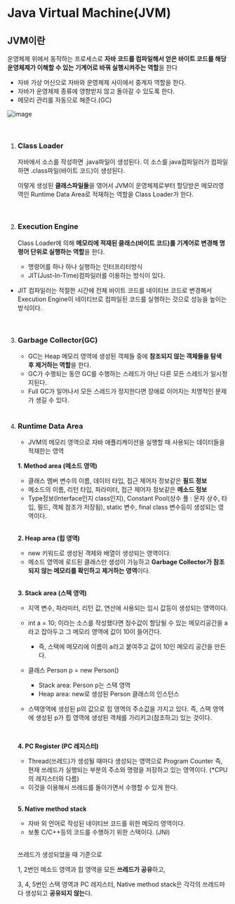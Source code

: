 # Java Virtual Machine(JVM)

## JVM이란

운영체제 위에서 동작하는 프로세스로 **자바 코드를 컴파일해서 얻은 바이트 코드를 해당 운영체제가 이해할 수 있는 기계어로 바꿔 실행시켜주는 역할**을 한다

- 자바 가상 머신으로 자바와 운영체제 사이에서 중계자 역할을 한다.
- 자바가 운영체제 종류에 영향받지 않고 돌아갈 수 있도록 한다.
- 메모리 관리를 자동으로 해준다.(GC)

![image](https://user-images.githubusercontent.com/43977617/103003534-4faa0f00-4574-11eb-9656-920825224e20.png)

</br >

1. ### Class Loader

   자바에서 소스를 작성하면 .java파일이 생성된다. 이 소스를 java컴파일러가 컴파일하면 .class파일(바이트 코드)이 생성된다.
   
   이렇게 생성된 **클래스파일들**을 엮어서 JVM이 운영체제로부터 할당받은 메모리영역인 Runtime Data Area로 적재하는 역할을 Class Loader가 한다.

   </br >

2. ### Execution Engine

   Class Loader에 의해 **메모리에 적재된 클래스(바이트 코드)를 기계어로 변경해 명령어 단위로 실행하는 역할**을 한다. 

   - 명령어를 하나 하나 실행하는 인터프리터방식
   - JIT(Just-In-Time)컴파일러를 이용하는 방식이 있다.
  - JIT 컴파일러는 적절한 시간에 전체 바이트 코드를 네이티브 코드로 변경해서 Execution Engine이 네이티브로 컴파일된 코드를 실행하는 것으로 성능을 높이는 방식이다.
   
</br >
   
3. ### Garbage Collector(GC)

   - GC는 Heap 메모리 영역에 생성된 객체들 중에 **참조되지 않는 객체들을 탐색 후 제거하는 역할**을 한다.
   - GC가 수행되는 동안 GC를 수행하는 스레드가 아닌 다른 모든 스레드가 일시정지된다.
   - Full GC가 일어나서 모든 스레드가 정지한다면 장애로 이어지는 치명적인 문제가 생길 수 있다.

   </br >

4. ### Runtime Data Area

   - JVM의 메모리 영역으로 자바 애플리케이션을 실행할 때 사용되는 데이터들을 적재한는 영역

   **1. Method area (메소드 영역)**

   - 클래스 멤버 변수의 이름, 데이터 타입, 접근 제어자 정보같은 **필드 정보**
   - 메소드의 이름, 리턴 타입, 파라미터, 접근 제어자 정보같은 **메소드 정보**
   - Type정보(Interface인지 class인지), Constant Pool(상수 풀 : 문자 상수, 타입, 필드, 객체 참조가 저장됨), static 변수, final class 변수등이 생성되는 영역이다.

   </br >

   **2. Heap area (힙 영역)**

   - new 키워드로 생성된 객체와 배열이 생성되는 영역이다.
   - 메소드 영역에 로드된 클래스만 생성이 가능하고 **Garbage Collector가 참조되지 않는 메모리를 확인하고 제거하는 영역**이다.

   </br >

   **3. Stack area (스택 영역)**

   - 지역 변수, 파라미터, 리턴 값, 연산에 사용되는 임시 값등이 생성되는 영역이다.
   - int a = 10; 이라는 소스를 작성했다면 정수값이 할당될 수 있는 메모리공간을 a라고 잡아두고 그 메모리 영역에 값이 10이 들어간다.
     - 즉, 스택에 메모리에 이름이 a라고 붙여주고 값이 10인 메모리 공간을 만든다.
   - 클래스 Person p = new Person()
     - Stack area:  Person p는 스택 영역
     - Heap area: new로 생성된 Person 클래스의 인스턴스

   - 스택영역에 생성된 p의 값으로 힙 영역의 주소값을 가지고 있다. 즉, 스택 영역에 생성된 p가 힙 영역에 생성된 객체를 가리키고(참조하고) 있는 것이다.

   </br >

   **4. PC Register (PC 레지스터)**

   - Thread(쓰레드)가 생성될 때마다 생성되는 영역으로 Program Counter 즉, 현재 쓰레드가 실행되는 부분의 주소와 명령을 저장하고 있는 영역이다. (*CPU의 레지스터와 다름)
   - 이것을 이용해서 쓰레드를 돌아가면서 수행할 수 있게 한다.

   </br >

   **5. Native method stack**

   - 자바 외 언어로 작성된 네이티브 코드를 위한 메모리 영역이다.
   - 보통 C/C++등의 코드를 수행하기 위한 스택이다. (JNI)

   </br >

   쓰레드가 생성되었을 때 기준으로

   1, 2번인 메소드 영역과 힙 영역을 모든 **쓰레드가 공유**하고,

   3, 4, 5번인 스택 영역과 PC 레지스터, Native method stack은 각각의 쓰레드마다 생성되고 **공유되지 않는**다.

